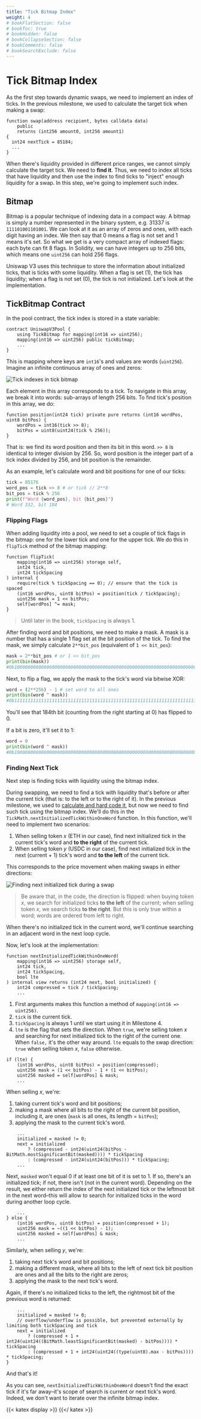```yaml
---
title: "Tick Bitmap Index"
weight: 4
# bookFlatSection: false
# bookToc: true
# bookHidden: false
# bookCollapseSection: false
# bookComments: false
# bookSearchExclude: false
---
```


# Tick Bitmap Index

As the first step towards dynamic swaps, we need to implement an index of ticks. In the previous milestone, we used to
calculate the target tick when making a swap:
```solidity
function swap(address recipient, bytes calldata data)
    public
    returns (int256 amount0, int256 amount1)
{
  int24 nextTick = 85184;
  ...
}
```

When there's liquidity provided in different price ranges, we cannot simply calculate the target tick. We need to **find
it**. Thus, we need to index all ticks that have liquidity and then use the index to find ticks to "inject" enough
liquidity for a swap. In this step, we're going to implement such index.

## Bitmap

Bitmap is a popular technique of indexing data in a compact way. A bitmap is simply a number represented in the binary
system, e.g. 31337 is `111101001101001`. We can look at it as an array of zeros and ones, with each digit having an index.
We then say that 0 means a flag is not set and 1 means it's set. So what we get is a very compact array of indexed flags:
each byte can fit 8 flags. In Solidity, we can have integers up to 256 bits, which means one `uint256` can hold 256 flags.

Uniswap V3 uses this technique to store the information about initialized ticks, that is ticks with some liquidity. When
a flag is set (1), the tick has liquidity; when a flag is not set (0), the tick is not initialized. Let's look at the
implementation.

## TickBitmap Contract

In the pool contract, the tick index is stored in a state variable:
```solidity
contract UniswapV3Pool {
    using TickBitmap for mapping(int16 => uint256);
    mapping(int16 => uint256) public tickBitmap;
    ...
}
```

This is mapping where keys are `int16`'s and values are words (`uint256`). Imagine an infinite continuous array of ones
and zeros:

![Tick indexes in tick bitmap](/images/milestone_2/tick_bitmap.png)

Each element in this array corresponds to a tick. To navigate in this array, we break it into words: sub-arrays of
length 256 bits. To find tick's position in this array, we do:

```solidity
function position(int24 tick) private pure returns (int16 wordPos, uint8 bitPos) {
    wordPos = int16(tick >> 8);
    bitPos = uint8(uint24(tick % 256));
}
```

That is: we find its word position and then its bit in this word. `>> 8` is identical to integer division by 256. So,
word position is the integer part of a tick index divided by 256, and bit position is the remainder.

As an example, let's calculate word and bit positions for one of our ticks:
```python
tick = 85176
word_pos = tick >> 8 # or tick // 2**8
bit_pos = tick % 256
print(f"Word {word_pos}, bit {bit_pos}")
# Word 332, bit 184
```

### Flipping Flags

When adding liquidity into a pool, we need to set a couple of tick flags in the bitmap: one for the lower tick and one
for the upper tick. We do this in `flipTick` method of the bitmap mapping:
```solidity
function flipTick(
    mapping(int16 => uint256) storage self,
    int24 tick,
    int24 tickSpacing
) internal {
    require(tick % tickSpacing == 0); // ensure that the tick is spaced
    (int16 wordPos, uint8 bitPos) = position(tick / tickSpacing);
    uint256 mask = 1 << bitPos;
    self[wordPos] ^= mask;
}
```

> Until later in the book, `tickSpacing` is always 1.

After finding word and bit positions, we need to make a mask. A mask is a number that has a single 1 flag set at the
bit position of the tick. To find the mask, we simply calculate `2**bit_pos` (equivalent of `1 << bit_pos`):
```python
mask = 2**bit_pos # or 1 << bit_pos
print(bin(mask))
#0b10000000000000000000000000000000000000000000000000000000000000000000000000000000000000000000000000000000000000000000000000000000000000000000000000000000000000000000000000000000000000000
```

Next, to flip a flag, we apply the mask to the tick's word via bitwise XOR:
```python
word = (2**256) - 1 # set word to all ones
print(bin(word ^ mask))                                                   ↓ here
#0b1111111111111111111111111111111111111111111111111111111111111111111111101111111111111111111111111111111111111111111111111111111111111111111111111111111111111111111111111111111111111111111111111111111111111111111111111111111111111111111111111111111111111111
```

You'll see that 184th bit (counting from the right starting at 0) has flipped to 0.

If a bit is zero, it'll set it to 1:
```python
word = 0
print(bin(word ^ mask))
#0b10000000000000000000000000000000000000000000000000000000000000000000000000000000000000000000000000000000000000000000000000000000000000000000000000000000000000000000000000000000000000000
```

### Finding Next Tick

Next step is finding ticks with liquidity using the bitmap index.

During swapping, we need to find a tick with liquidity that's before or after the current tick (that is: to the left or
to the right of it). In the previous milestone, we used to [calculate and hard code it](https://github.com/Jeiwan/uniswapv3-code/blob/85b8605c37a9065c141a234ee2c18d9507eeba22/src/UniswapV3Pool.sol#L142),
but now we need to find such tick using the bitmap index. We'll do this in the `TickMath.nextInitializedTickWithinOneWord`
function. In this function, we'll need to implement two scenarios:

1. When selling token $x$ (ETH in our case), find next initialized tick in the current tick's word and **to the right** of the current tick.
1. When selling token $y$ (USDC in our case), find next initialized tick in the next (current + 1) tick's word and **to the left** of the current tick.

This corresponds to the price movement when making swaps in either directions:

![Finding next initialized tick during a swap](/images/milestone_2/find_next_tick.png)

> Be aware that, in the code, the direction is flipped: when buying token $x$, we search for initialized ticks **to the
left** of the current; when selling token $x$, we search ticks **to the right**. But this is only true within a word;
words are ordered from left to right.

When there's no initialized tick in the current word, we'll continue searching in an adjacent word in the next loop cycle.

Now, let's look at the implementation:
```solidity
function nextInitializedTickWithinOneWord(
    mapping(int16 => uint256) storage self,
    int24 tick,
    int24 tickSpacing,
    bool lte
) internal view returns (int24 next, bool initialized) {
    int24 compressed = tick / tickSpacing;
    ...
```

1. First arguments makes this function a method of `mapping(int16 => uint256)`.
1. `tick` is the current tick.
1. `tickSpacing` is always 1 until we start using it in Milestone 4.
1. `lte` is the flag that sets the direction. When `true`, we're selling token $x$ and searching for next initialized tick
to the right of the current one. When `false,` it's the other way around. `lte` equals to the swap direction: `true` when
selling token $x$, `false` otherwise.

```solidity
if (lte) {
    (int16 wordPos, uint8 bitPos) = position(compressed);
    uint256 mask = (1 << bitPos) - 1 + (1 << bitPos);
    uint256 masked = self[wordPos] & mask;
    ...
```

When selling $x$, we're:
1. taking current tick's word and bit positions;
1. making a mask where all bits to the right of the current bit position, including it, are ones (`mask` is all ones,
its length = `bitPos`);
1. applying the mask to the current tick's word.

```solidity
    ...
    initialized = masked != 0;
    next = initialized
        ? (compressed - int24(uint24(bitPos - BitMath.mostSignificantBit(masked)))) * tickSpacing
        : (compressed - int24(uint24(bitPos))) * tickSpacing;
    ...
```
Next, `masked` won't equal 0 if at least one bit of it is set to 1. If so, there's an initialized tick; if not, there
isn't (not in the current word). Depending on the result, we either return the index of the next initialized tick or the
leftmost bit in the next word–this will allow to search for initialized ticks in the word during another loop cycle.

```solidity
    ...
} else {
    (int16 wordPos, uint8 bitPos) = position(compressed + 1);
    uint256 mask = ~((1 << bitPos) - 1);
    uint256 masked = self[wordPos] & mask;
    ...
```

Similarly, when selling $y$, we're:
1. taking next tick's word and bit positions;
1. making a different mask, where all bits to the left of next tick bit position are ones and all the bits to the right
are zeros;
1. applying the mask to the next tick's word.

Again, if there's no initialized ticks to the left, the rightmost bit of the previous word is returned:
```solidity
    ...
    initialized = masked != 0;
    // overflow/underflow is possible, but prevented externally by limiting both tickSpacing and tick
    next = initialized
        ? (compressed + 1 + int24(uint24((BitMath.leastSignificantBit(masked) - bitPos)))) * tickSpacing
        : (compressed + 1 + int24(uint24((type(uint8).max - bitPos)))) * tickSpacing;
}
```

And that's it!

As you can see, `nextInitializedTickWithinOneWord` doesn't find the exact tick if it's far away–it's scope of search is
current or next tick's word. Indeed, we don't want to iterate over the infinite bitmap index.

{{< katex display >}} {{</ katex >}}